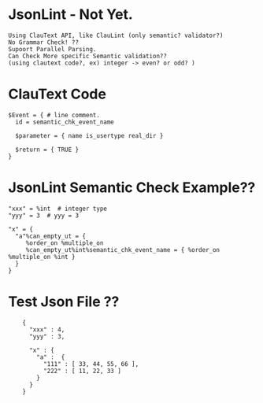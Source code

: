 # JsonLint - Not Yet.
    Using ClauText API, like ClauLint (only semantic? validator?)
    No Grammar Check! ??
    Supoort Parallel Parsing.
    Can Check More specific Semantic validation??
    (using clautext code?, ex) integer -> even? or odd? )
    
# ClauText Code
    $Event = { # line comment.
      id = semantic_chk_event_name
      
      $parameter = { name is_usertype real_dir }
      
      $return = { TRUE }
    }
# JsonLint Semantic Check Example??
    
    "xxx" = %int  # integer type
    "yyy" = 3  # yyy = 3

    "x" = { 
      "a"%can_empty_ut = { 
         %order_on %multiple_on
         %can_empty_ut%int%semantic_chk_event_name = { %order_on  %multiple_on %int } 
      }  
    }
    
 # Test Json File ??
        {
          "xxx" : 4,
          "yyy" : 3,

          "x" : {
            "a" :  {
              "111" : [ 33, 44, 55, 66 ], 
              "222" : [ 11, 22, 33 ]
            }
          }
        }
